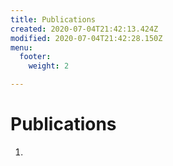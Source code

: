 ```yaml
---
title: Publications
created: 2020-07-04T21:42:13.424Z
modified: 2020-07-04T21:42:28.150Z
menu:
  footer:
    weight: 2

---
```

# Publications

1.